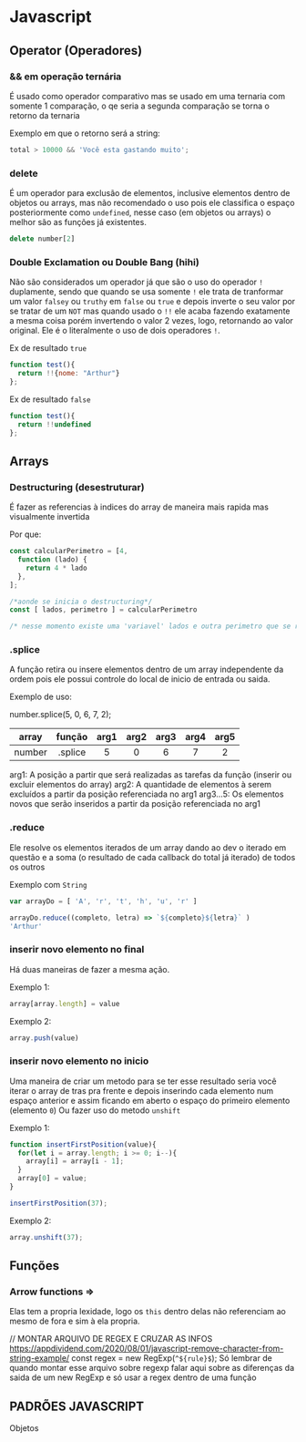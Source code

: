 # Javascript

## Operator (Operadores)

### && em operação ternária
É usado como operador comparativo mas se usado em uma ternaria com somente 1 comparação, o qe seria a segunda comparação se torna o retorno da ternaria

Exemplo em que o retorno será a string:
```js
total > 10000 && 'Você esta gastando muito';
```

### delete
É um operador para exclusão de elementos, inclusive elementos dentro de objetos ou arrays, mas não recomendado o uso pois ele classifica o espaço posteriormente como `undefined`, nesse caso (em objetos ou arrays) o melhor são as funções já existentes.

```js
delete number[2]
```

### Double Exclamation ou Double Bang (hihi)

Não são considerados um operador já que são o uso do operador `!` duplamente, sendo que quando se usa somente `!` ele trata de tranformar um valor `falsey` ou `truthy` em `false` ou `true` e depois inverte o seu valor por se tratar de um `NOT` mas quando usado o `!!` ele acaba fazendo exatamente a mesma coisa porém invertendo o valor 2 vezes, logo, retornando ao valor original. Ele é o literalmente o uso de dois operadores `!`.

Ex de resultado `true`
```js
function test(){
  return !!{nome: "Arthur"}
};
```

Ex de resultado `false`
```js
function test(){
  return !!undefined
};
```

## Arrays

### Destructuring (desestruturar)

É fazer as referencias à indices do array de maneira mais rapida mas visualmente invertida

Por que:

```js
const calcularPerimetro = [4, 
  function (lado) {
    return 4 * lado
  },
];

/*aonde se inicia o destructuring*/
const [ lados, perimetro ] = calcularPerimetro

/* nesse momento existe uma 'variavel' lados e outra perimetro que se referem aos indices do array calcularPerimetro */
```
### .splice

A função retira ou insere elementos dentro de um array independente da ordem pois ele possui controle do local de inicio de entrada ou saida.

Exemplo de uso:

number.splice(5, 0, 6, 7, 2);

| array 	| função 	| arg1 	| arg2 	| arg3 	| arg4 	| arg5 	|
|:-----:	|:------:	|:----:	|:----:	|:----:	|:----:	|:----:	|
| number 	| .splice |   5  	|   0  	|  6   	|   7  	|   2  	|

arg1: A posição a partir que será realizadas as tarefas da função (inserir ou excluir elementos do array)
arg2: A quantidade de elementos à serem excluídos a partir da posição referenciada no arg1
arg3...5: Os elementos novos que serão inseridos a partir da posição referenciada no arg1


### .reduce

Ele resolve os elementos iterados de um array dando ao dev o iterado em questão e a soma (o resultado de cada callback do total já iterado) de todos os outros

Exemplo com `String`

```js
var arrayDo = [ 'A', 'r', 't', 'h', 'u', 'r' ]

arrayDo.reduce((completo, letra) => `${completo}${letra}` )
'Arthur'
```

### inserir novo elemento no final

Há duas maneiras de fazer a mesma ação.

Exemplo 1:

```js
array[array.length] = value
```

Exemplo 2:

```js
array.push(value)
```

### inserir novo elemento no inicio

Uma maneira de criar um metodo para se ter esse resultado seria você iterar o array de tras pra frente e depois inserindo cada elemento num espaço anterior e assim ficando em aberto o espaço do primeiro elemento (elemento `0`)
Ou fazer uso do metodo `unshift`

Exemplo 1:

```js
function insertFirstPosition(value){
  for(let i = array.length; i >= 0; i--){
    array[i] = array[i - 1];
  }
  array[0] = value;
}

insertFirstPosition(37);
```

Exemplo 2:

```js
array.unshift(37);
```

## Funções

### Arrow functions =>

Elas tem a propria lexidade, logo os `this` dentro delas não referenciam ao mesmo de fora e sim à ela propria.



// MONTAR ARQUIVO DE REGEX E CRUZAR AS INFOS
https://appdividend.com/2020/08/01/javascript-remove-character-from-string-example/
    const regex = new RegExp(`^${rule}$`);
Só lembrar de quando montar esse arquivo sobre regexp falar aqui sobre as diferenças da saida de um new RegExp e só usar a regex dentro de uma função

## PADRÕES JAVASCRIPT

Objetos